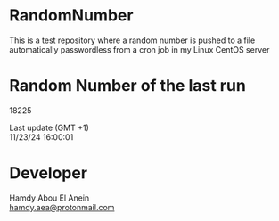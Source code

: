 # RandomNumber    
This is a test repository where a random number is pushed to a file automatically passwordless from a cron job in my Linux CentOS server    
# Random Number of the last run   
18225
      
Last update (GMT +1)    
11/23/24 16:00:01
# Developer    
Hamdy Abou El Anein   
hamdy.aea@protonmail.com
